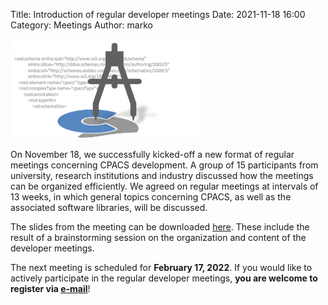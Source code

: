 Title: Introduction of regular developer meetings
Date: 2021-11-18 16:00
Category: Meetings
Author: marko

<img src="images/developer_meeting.png"
     alt="2021 developer meeting"
     width="300px">

On November 18, we successfully kicked-off a new format of regular meetings concerning CPACS development.
A group of 15 participants from university, research institutions and industry discussed how the meetings can be organized efficiently.
We agreed on regular meetings at intervals of 13 weeks, in which general topics concerning CPACS, as well as the associated software libraries, will be discussed.

The slides from the meeting can be downloaded [here](/reports/2021_11_18_Quarterly.pptx). These include the result of a brainstorming session on the organization and content of the developer meetings.

The next meeting is scheduled for **February 17, 2022**. If you would like to actively participate in the regular developer meetings, **you are welcome to register via [e-mail](mailto:cpacs@dlr.de)**!
